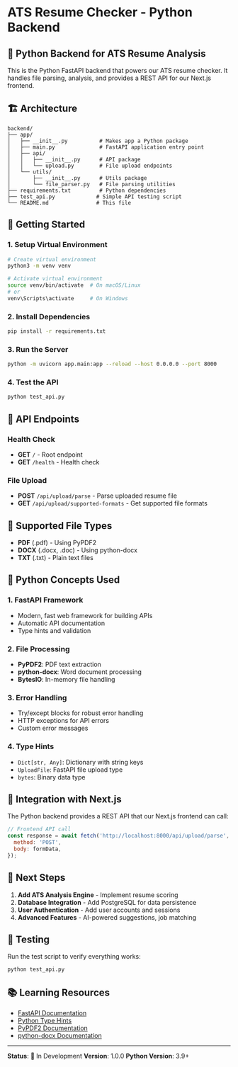 # ATS Resume Checker - Python Backend

## 🐍 **Python Backend for ATS Resume Analysis**

This is the Python FastAPI backend that powers our ATS resume checker. It handles file parsing, analysis, and provides a REST API for our Next.js frontend.

## 🏗️ **Architecture**

```
backend/
├── app/
│   ├── __init__.py          # Makes app a Python package
│   ├── main.py              # FastAPI application entry point
│   ├── api/
│   │   ├── __init__.py      # API package
│   │   └── upload.py        # File upload endpoints
│   └── utils/
│       ├── __init__.py      # Utils package
│       └── file_parser.py   # File parsing utilities
├── requirements.txt         # Python dependencies
├── test_api.py             # Simple API testing script
└── README.md               # This file
```

## 🚀 **Getting Started**

### **1. Setup Virtual Environment**

```bash
# Create virtual environment
python3 -m venv venv

# Activate virtual environment
source venv/bin/activate  # On macOS/Linux
# or
venv\Scripts\activate     # On Windows
```

### **2. Install Dependencies**

```bash
pip install -r requirements.txt
```

### **3. Run the Server**

```bash
python -m uvicorn app.main:app --reload --host 0.0.0.0 --port 8000
```

### **4. Test the API**

```bash
python test_api.py
```

## 📡 **API Endpoints**

### **Health Check**

- **GET** `/` - Root endpoint
- **GET** `/health` - Health check

### **File Upload**

- **POST** `/api/upload/parse` - Parse uploaded resume file
- **GET** `/api/upload/supported-formats` - Get supported file formats

## 🔧 **Supported File Types**

- **PDF** (.pdf) - Using PyPDF2
- **DOCX** (.docx, .doc) - Using python-docx
- **TXT** (.txt) - Plain text files

## 🧠 **Python Concepts Used**

### **1. FastAPI Framework**

- Modern, fast web framework for building APIs
- Automatic API documentation
- Type hints and validation

### **2. File Processing**

- **PyPDF2**: PDF text extraction
- **python-docx**: Word document processing
- **BytesIO**: In-memory file handling

### **3. Error Handling**

- Try/except blocks for robust error handling
- HTTP exceptions for API errors
- Custom error messages

### **4. Type Hints**

- `Dict[str, Any]`: Dictionary with string keys
- `UploadFile`: FastAPI file upload type
- `bytes`: Binary data type

## 🔄 **Integration with Next.js**

The Python backend provides a REST API that our Next.js frontend can call:

```javascript
// Frontend API call
const response = await fetch('http://localhost:8000/api/upload/parse', {
  method: 'POST',
  body: formData,
});
```

## 🎯 **Next Steps**

1. **Add ATS Analysis Engine** - Implement resume scoring
2. **Database Integration** - Add PostgreSQL for data persistence
3. **User Authentication** - Add user accounts and sessions
4. **Advanced Features** - AI-powered suggestions, job matching

## 🧪 **Testing**

Run the test script to verify everything works:

```bash
python test_api.py
```

## 📚 **Learning Resources**

- [FastAPI Documentation](https://fastapi.tiangolo.com/)
- [Python Type Hints](https://docs.python.org/3/library/typing.html)
- [PyPDF2 Documentation](https://pypdf2.readthedocs.io/)
- [python-docx Documentation](https://python-docx.readthedocs.io/)

---

**Status**: 🚧 In Development
**Version**: 1.0.0
**Python Version**: 3.9+
